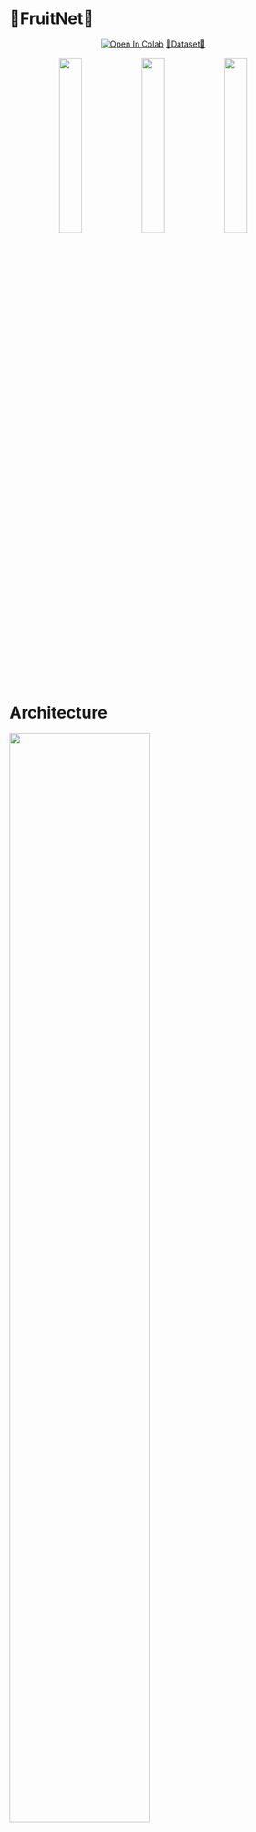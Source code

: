 # 🍌FruitNet🥝
<div align="center">
<a href="https://colab.research.google.com/drive/1uEmHVAXZre1hUgqMokzmeYIpcVnuSEQ8?usp=sharing" target="_blank"><img src="https://colab.research.google.com/assets/colab-badge.svg" alt="Open In Colab"></a>
<a href="https://3a7b1c50-c094-442d-9a2b-ec7d86e02c7c.selstorage.ru/data.zip">🍎Dataset🍌</a>
</div><br>
<div align="center">
<img src="https://i.imgur.com/7caMCIJ.png" width=28%>
<img src="https://i.imgur.com/fhQqzPu.png" width=28%>
<img src="https://i.imgur.com/jAI0GXW.png" width=28%> <br>
</div>

# Architecture
<img src="https://github.com/shershunov/FruitNet/assets/71601841/d847509d-aef9-4af1-b2c4-90f148d48758" width=70%> 
